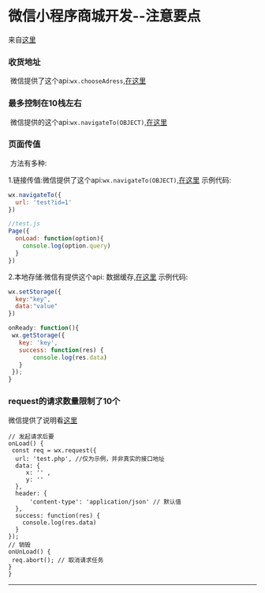 # 微信小程序商城开发--注意要点
来自[这里][yy_store]

### 收货地址
  微信提供了这个api:`wx.chooseAdress`,[在这里][api_choose_dress]
### 最多控制在10栈左右
  微信提供的这个api:`wx.navigateTo(OBJECT)`,[在这里][api_navigate-to]
### 页面传值
  方法有多种:
  
1.链接传值:微信提供了这个api:`wx.navigateTo(OBJECT)`,[在这里][api_navigate-to]
示例代码:
```javascript
wx.navigateTo({
  url: 'test?id=1'
})
```
```javascript
//test.js
Page({
  onLoad: function(option){
    console.log(option.query)
  }
})
```

2.本地存储:微信有提供这个api: 数据缓存,[在这里][api_storage]
示例代码:
```javascript
wx.setStorage({
  key:"key",
  data:"value"
})
```
```javascript
onReady: function(){
 wx.getStorage({
   key: 'key',
   success: function(res) {
       console.log(res.data)
   } 
 });
}
```

### request的请求数量限制了10个
 微信提供了说明看[这里][api_network]
```
// 发起请求后要
onLoad() {
 const req = wx.request({
  url: 'test.php', //仅为示例，并非真实的接口地址
  data: {
     x: '' ,
     y: ''
  },
  header: {
      'content-type': 'application/json' // 默认值
  },
  success: function(res) {
    console.log(res.data)
  }
});
// 销毁
onUnLoad() {
 req.abort(); // 取消请求任务
}
}
```

------------------------------
[yy_store]:http://www.wxapp-union.com/article-3101-1.html '微信小程序商城开发--注意要点'
[api_choose_dress]:https://developers.weixin.qq.com/miniprogram/dev/api/address.html#wxchooseaddressobject '微信官方api收货地址'
[api_navigate-to]:https://developers.weixin.qq.com/miniprogram/dev/api/ui-navigate.html '微信官方最多跳10栈页面'
[api_storage]:https://developers.weixin.qq.com/miniprogram/dev/api/data.html '微信数据缓存'
[api_network]:https://developers.weixin.qq.com/miniprogram/dev/api/api-network.html '微信api网络请求'

